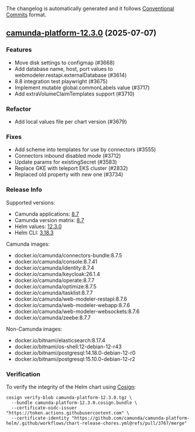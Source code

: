 The changelog is automatically generated and it follows [Conventional Commits](https://www.conventionalcommits.org/en/v1.0.0/) format.

## [camunda-platform-12.3.0](https://github.com/camunda/camunda-platform-helm/releases/tag/camunda-platform-12.3.0) (2025-07-07)

### Features

- Move disk settings to configmap (#3668)
- Add database name, host, port values to webmodeler.restapi.externalDatabase (#3614)
- 8.8 integration test playwright (#3675)
- Implement mutable global.commonLabels value (#3717)
- Add extraVolumeClaimTemplates support (#3710)

### Refactor

- Add local values file per chart version (#3679)

### Fixes

- Add scheme into templates for use by connectors (#3555)
- Connectors inbound disabled mode (#3712)
- Update params for existingSecret  (#3583)
- Replace GKE with teleport EKS cluster (#2832)
- Replaced old property with new one (#3734)

<!-- generated by git-cliff -->
### Release Info

Supported versions:

- Camunda applications: [8.7](https://github.com/camunda/camunda/releases?q=tag%3A8.7&expanded=true)
- Camunda version matrix: [8.7](https://helm.camunda.io/camunda-platform/version-matrix/camunda-8.7)
- Helm values: [12.3.0](https://artifacthub.io/packages/helm/camunda/camunda-platform/12.3.0#parameters)
- Helm CLI: [3.18.3](https://github.com/helm/helm/releases/tag/v3.18.3)

Camunda images:

- docker.io/camunda/connectors-bundle:8.7.5
- docker.io/camunda/console:8.7.41
- docker.io/camunda/identity:8.7.4
- docker.io/camunda/keycloak:26.1.4
- docker.io/camunda/operate:8.7.7
- docker.io/camunda/optimize:8.7.5
- docker.io/camunda/tasklist:8.7.7
- docker.io/camunda/web-modeler-restapi:8.7.6
- docker.io/camunda/web-modeler-webapp:8.7.6
- docker.io/camunda/web-modeler-websockets:8.7.6
- docker.io/camunda/zeebe:8.7.7

Non-Camunda images:

- docker.io/bitnami/elasticsearch:8.17.4
- docker.io/bitnami/os-shell:12-debian-12-r43
- docker.io/bitnami/postgresql:14.18.0-debian-12-r0
- docker.io/bitnami/postgresql:15.10.0-debian-12-r2

### Verification

To verify the integrity of the Helm chart using [Cosign](https://docs.sigstore.dev/signing/quickstart/):

```shell
cosign verify-blob camunda-platform-12.3.0.tgz \
  --bundle camunda-platform-12.3.0.cosign.bundle \
  --certificate-oidc-issuer "https://token.actions.githubusercontent.com" \
  --certificate-identity "https://github.com/camunda/camunda-platform-helm/.github/workflows/chart-release-chores.yml@refs/pull/3767/merge"
```
